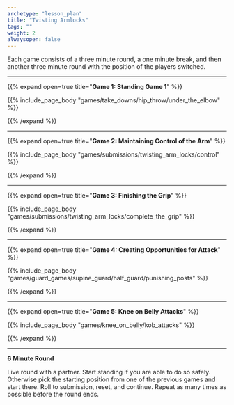 ```yaml
--- 
archetype: "lesson_plan" 
title: "Twisting Armlocks"
tags: ""
weight: 2
alwaysopen: false 
---
```


Each game consists of a three minute round, a one minute break, and then another three minute round with the position of the players switched. 

---
{{% expand open=true title="**Game 1: Standing Game 1**" %}}

{{% include_page_body "games/take_downs/hip_throw/under_the_elbow" %}}

{{% /expand %}}

---
{{% expand open=true title="**Game 2: Maintaining Control of the Arm**" %}}

{{% include_page_body "games/submissions/twisting_arm_locks/control" %}}

{{% /expand %}}

---
{{% expand open=true title="**Game 3: Finishing the Grip**" %}}

{{% include_page_body "games/submissions/twisting_arm_locks/complete_the_grip" %}}

{{% /expand %}}

---
{{% expand open=true title="**Game 4: Creating Opportunities for Attack**" %}}

{{% include_page_body "games/guard_games/supine_guard/half_guard/punishing_posts" %}}

{{% /expand %}}

---
{{% expand open=true title="**Game 5: Knee on Belly Attacks**" %}}


{{% include_page_body "games/knee_on_belly/kob_attacks" %}}

{{% /expand %}}

---
**6 Minute Round**

Live round with a partner. Start standing if you are able to do so safely. Otherwise pick the starting position from one of the previous games and start there. Roll to submission, reset, and continue. Repeat as many times as possible before the round ends. 



